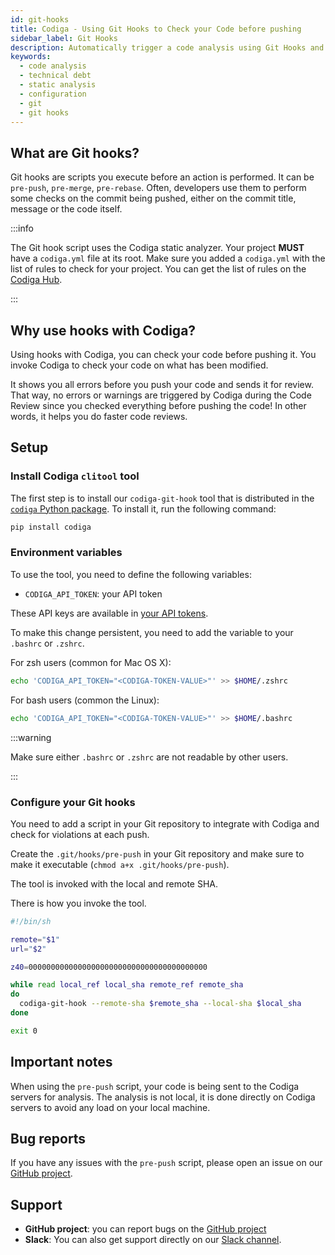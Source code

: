 ```yaml
---
id: git-hooks
title: Codiga - Using Git Hooks to Check your Code before pushing
sidebar_label: Git Hooks
description: Automatically trigger a code analysis using Git Hooks and ensure that your code meets your code quality criteria.
keywords:
  - code analysis
  - technical debt
  - static analysis
  - configuration
  - git
  - git hooks
---
```


## What are Git hooks?

Git hooks are scripts you execute before an action is performed. It can be
`pre-push`, `pre-merge`, `pre-rebase`. Often, developers use them to perform
some checks on the commit being pushed, either on the commit title, message
or the code itself.

:::info

The Git hook script uses the Codiga static analyzer. Your project **MUST** have
a `codiga.yml` file at its root. Make sure you added a `codiga.yml` with the
list of rules to check for your project. You can get the list of rules on the
[Codiga Hub](https://app.codiga.io/hub/rulesets).

:::

## Why use hooks with Codiga?

Using hooks with Codiga, you can check your code before pushing it.
You invoke Codiga to check your code on what has been modified.

It shows you all errors before you push your code and sends it for review.
That way, no errors or warnings are triggered by Codiga during
the Code Review since you checked everything before pushing the code!
In other words, it helps you do faster code reviews.

## Setup

### Install Codiga `clitool` tool

The first step is to install our `codiga-git-hook` tool
that is distributed in the [`codiga` Python package](https://pypi.org/project/codiga/).
To install it, run the following command:

```bash
pip install codiga
```

### Environment variables

To use the tool, you need to define the following variables:

- `CODIGA_API_TOKEN`: your API token

These API keys are available in [your API tokens](https://app.codiga.io/api-tokens).

To make this change persistent, you need to add the variable to your `.bashrc` or `.zshrc`.

For zsh users (common for Mac OS X):

```bash
echo 'CODIGA_API_TOKEN="<CODIGA-TOKEN-VALUE>"' >> $HOME/.zshrc
```

For bash users (common the Linux):

```bash
echo 'CODIGA_API_TOKEN="<CODIGA-TOKEN-VALUE>"' >> $HOME/.bashrc
```

:::warning

Make sure either `.bashrc` or `.zshrc` are not readable by other users.

:::

### Configure your Git hooks

You need to add a script in your Git repository to integrate with Codiga
and check for violations at each push.

Create the `.git/hooks/pre-push` in your Git repository and make sure
to make it executable (`chmod a+x .git/hooks/pre-push`).

The tool is invoked with the local and remote SHA.

There is how you invoke the tool.

```bash
#!/bin/sh

remote="$1"
url="$2"

z40=0000000000000000000000000000000000000000

while read local_ref local_sha remote_ref remote_sha
do
  codiga-git-hook --remote-sha $remote_sha --local-sha $local_sha
done

exit 0
```

## Important notes

When using the `pre-push` script, your code is being sent to the Codiga
servers for analysis. The analysis is not local, it is done directly
on Codiga servers to avoid any load on your local machine.

## Bug reports

If you have any issues with the `pre-push` script, please open
an issue on our [GitHub project](https://github.com/codiga/clitool/issues).

## Support

- **GitHub project**: you can report bugs on the [GitHub project](https://github.com/codiga/clitool/issues)
- **Slack**: You can also get support directly on our [Slack channel](https://join.slack.com/t/codigahq/shared_invite/zt-9hvmfwie-9BUVFwZDwvpIGlkHv2mzYQ).
